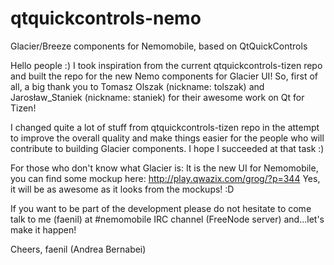 qtquickcontrols-nemo
====================

Glacier/Breeze components for Nemomobile, based on QtQuickControls

Hello people :)
I took inspiration from the current qtquickcontrols-tizen repo and 
built the repo for the new Nemo components for Glacier UI!
So, first of all, a big thank you to Tomasz Olszak (nickname: tolszak) 
and Jarosław_Staniek (nickname: staniek) for their awesome work on 
Qt for Tizen!

I changed quite a lot of stuff from qtquickcontrols-tizen repo
in the attempt to improve the overall quality and make things 
easier for the people who will contribute to building Glacier
components. I hope I succeeded at that task :)

For those who don't know what Glacier is:
It is the new UI for Nemomobile, you can find some mockup here:
http://play.qwazix.com/grog/?p=344
Yes, it will be as awesome as it looks from the mockups! :D

If you want to be part of the development please do not hesitate
to come talk to me (faenil) at #nemomobile IRC channel (FreeNode server)
and...let's make it happen!

Cheers,
faenil 
(Andrea Bernabei)

